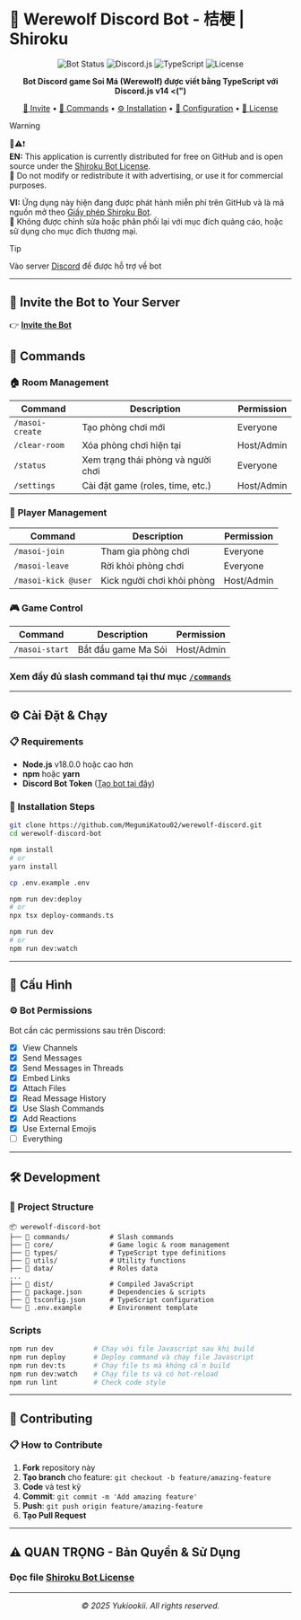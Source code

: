 # 🐺 Werewolf Discord Bot - 桔梗 | Shiroku

<div align="center">

![Bot Status](https://img.shields.io/badge/Status-Online-brightgreen)
![Discord.js](https://img.shields.io/badge/Discord.js-v14-blue)
![TypeScript](https://img.shields.io/badge/TypeScript-Latest-blue)
![License](https://img.shields.io/badge/License-Shiroku_Bot_License-red)

**Bot Discord game Soi Má (Werewolf) được viết bằng TypeScript với Discord.js v14 <(")**

[🔗  Invite](#-invite-the-bot-to-your-server) • [🚀 Commands](#-commands) • [⚙️ Installation](#️-cài-đặt--chạy) • [📝 Configuration](#-cấu-hình) • [📄 License](#%EF%B8%8F-quan-trọng---bản-quyền--sử-dụng)

</div>

> [!WARNING]
> 📢⚠️❗  
> **EN:** This application is currently distributed for free on GitHub and is open source under the [Shiroku Bot License](./LICENSE).  
> 🚫 Do not modify or redistribute it with advertising, or use it for commercial purposes.  
>   
> **VI:** Ứng dụng này hiện đang được phát hành miễn phí trên GitHub và là mã nguồn mở theo [Giấy phép Shiroku Bot](./LICENSE).  
> 🚫 Không được chỉnh sửa hoặc phân phối lại với mục đích quảng cáo, hoặc sử dụng cho mục đích thương mại.

> [!TIP]
> Vào server [Discord](https://discord.gg/naynaki) để được hỗ trợ về bot
---

## 🔗 Invite the Bot to Your Server
👉 [**Invite the Bot**](https://discord.com/oauth2/authorize?client_id=1344251907782217809&scope=bot%20applications.commands&permissions=274877990912)

## 🚀 Commands

### 🏠 **Room Management**
| Command | Description | Permission |
|---------|-------------|------------|
| `/masoi-create` | Tạo phòng chơi mới | Everyone |
| `/clear-room` | Xóa phòng chơi hiện tại | Host/Admin |
| `/status` | Xem trạng thái phòng và người chơi | Everyone |
| `/settings` | Cài đặt game (roles, time, etc.) | Host/Admin |

### 👥 **Player Management**
| Command | Description | Permission |
|---------|-------------|------------|
| `/masoi-join` | Tham gia phòng chơi | Everyone |
| `/masoi-leave` | Rời khỏi phòng chơi | Everyone |
| `/masoi-kick @user` | Kick người chơi khỏi phòng | Host/Admin |

### 🎮 **Game Control**
| Command | Description | Permission |
|---------|-------------|------------|
| `/masoi-start` | Bắt đầu game Ma Sói | Host/Admin |

### Xem đầy đủ slash command tại thư mục [`/commands`](./commands)
---

## ⚙️ Cài Đặt & Chạy

### 📋 **Requirements**
- **Node.js** v18.0.0 hoặc cao hơn
- **npm** hoặc **yarn**
- **Discord Bot Token** ([Tạo bot tại đây](https://discord.com/developers/applications))

### 🔧 **Installation Steps**

```bash
git clone https://github.com/MegumiKatou02/werewolf-discord.git
cd werewolf-discord-bot

npm install
# or
yarn install

cp .env.example .env

npm run dev:deploy
# or
npx tsx deploy-commands.ts

npm run dev
# or
npm run dev:watch
```
---

## 📝 Cấu Hình

### ⚙️ **Bot Permissions**
Bot cần các permissions sau trên Discord:
- [x] View Channels
- [x] Send Messages
- [x] Send Messages in Threads
- [x] Embed Links
- [x] Attach Files
- [x] Read Message History
- [x] Use Slash Commands
- [x] Add Reactions
- [x] Use External Emojis
- [ ] Everything

---

## 🛠️ Development

### 📁 **Project Structure**
```
📦 werewolf-discord-bot
├── 📂 commands/          # Slash commands
├── 📂 core/              # Game logic & room management  
├── 📂 types/             # TypeScript type definitions
├── 📂 utils/             # Utility functions
├── 📂 data/              # Roles data
...
├── 📂 dist/              # Compiled JavaScript
├── 📄 package.json       # Dependencies & scripts
├── 📄 tsconfig.json      # TypeScript configuration
└── 📄 .env.example       # Environment template
```

### **Scripts**
```bash
npm run dev          # Chạy với file Javascript sau khi build
npm run deploy       # Deploy command và chạy file Javascript
npm run dev:ts       # Chạy file ts mà không cần build
npm run dev:watch    # Chạy file ts và có hot-reload
npm run lint         # Check code style
```

---

## 🤝 Contributing

### 📋 **How to Contribute**
1. **Fork** repository này
2. **Tạo branch** cho feature: `git checkout -b feature/amazing-feature`
3. **Code** và test kỹ
4. **Commit**: `git commit -m 'Add amazing feature'`
5. **Push**: `git push origin feature/amazing-feature`
6. **Tạo Pull Request**

---

## ⚠️ QUAN TRỌNG - Bản Quyền & Sử Dụng
### Đọc file [Shiroku Bot License](./LICENSE)
---

<div align="center">

*© 2025 Yukiookii. All rights reserved.*

</div>

